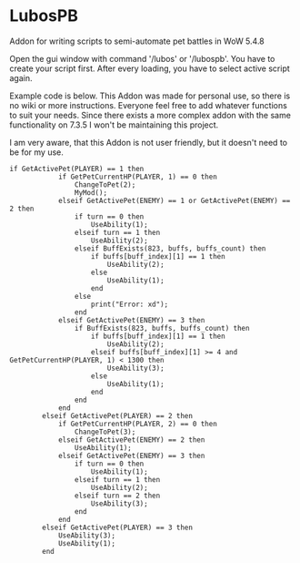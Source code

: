 # LubosPB
Addon for writing scripts to semi-automate pet battles in WoW 5.4.8

Open the gui window with command '/lubos' or '/lubospb'. You have to create your script first. After every loading, you have to select active script again.


Example code is below. This Addon was made for personal use, so there is no wiki or more instructions.
Everyone feel free to add whatever functions to suit your needs.
Since there exists a more complex addon with the same functionality on 7.3.5 I won't be maintaining this project.

I am very aware, that this Addon is not user friendly, but it doesn't need to be for my use.


```
if GetActivePet(PLAYER) == 1 then
			if GetPetCurrentHP(PLAYER, 1) == 0 then
				ChangeToPet(2);
				MyMod();
			elseif GetActivePet(ENEMY) == 1 or GetActivePet(ENEMY) == 2 then
				if turn == 0 then
					UseAbility(1);
				elseif turn == 1 then
					UseAbility(2);
				elseif BuffExists(823, buffs, buffs_count) then			
					if buffs[buff_index][1] == 1 then
						UseAbility(2);
					else
						UseAbility(1);
					end
				else 
					print("Error: xd");
				end
			elseif GetActivePet(ENEMY) == 3 then
				if BuffExists(823, buffs, buffs_count) then			
					if buffs[buff_index][1] == 1 then
						UseAbility(2);
					elseif buffs[buff_index][1] >= 4 and GetPetCurrentHP(PLAYER, 1) < 1300 then
						UseAbility(3);
					else
						UseAbility(1);
					end
				end
			end
		elseif GetActivePet(PLAYER) == 2 then
			if GetPetCurrentHP(PLAYER, 2) == 0 then
				ChangeToPet(3);
			elseif GetActivePet(ENEMY) == 2 then
				UseAbility(1);
			elseif GetActivePet(ENEMY) == 3 then
				if turn == 0 then
					UseAbility(1);
				elseif turn == 1 then
					UseAbility(2);
				elseif turn == 2 then
					UseAbility(3);
				end
			end
		elseif GetActivePet(PLAYER) == 3 then
			UseAbility(3);
			UseAbility(1);
		end		
```
